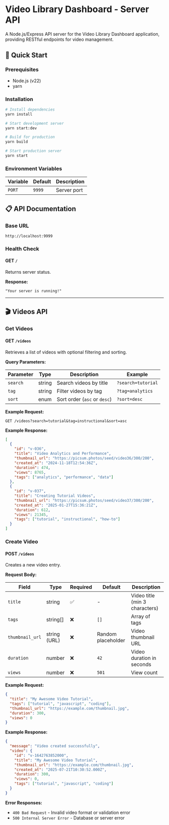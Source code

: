 # Video Library Dashboard - Server API

A Node.js/Express API server for the Video Library Dashboard application, providing RESTful endpoints for video management.

## 🚀 Quick Start

### Prerequisites

- Node.js (v22)
- yarn

### Installation

```bash
# Install dependencies
yarn install

# Start development server
yarn start:dev

# Build for production
yarn build

# Start production server
yarn start
```

### Environment Variables

| Variable | Default | Description |
|----------|---------|-------------|
| `PORT` | `9999` | Server port |

## 📋 API Documentation

### Base URL

```text
http://localhost:9999
```

### Health Check

#### GET `/`

Returns server status.

**Response:**

```text
"Your server is running!"
```

---

## 🎬 Videos API

### Get Videos

#### GET `/videos`

Retrieves a list of videos with optional filtering and sorting.

**Query Parameters:**

| Parameter | Type | Description | Example |
|-----------|------|-------------|---------|
| `search` | string | Search videos by title | `?search=tutorial` |
| `tag` | string | Filter videos by tag | `?tag=analytics` |
| `sort` | enum | Sort order (`asc` or `desc`) | `?sort=desc` |

**Example Request:**

```http
GET /videos?search=tutorial&tag=instructional&sort=asc
```

**Example Response:**

```json
[
  {
    "id": "v-036",
    "title": "Video Analytics and Performance",
    "thumbnail_url": "https://picsum.photos/seed/video36/300/200",
    "created_at": "2024-11-18T12:54:36Z",
    "duration": 474,
    "views": 8765,
    "tags": ["analytics", "performance", "data"]
  },
  {
    "id": "v-037",
    "title": "Creating Tutorial Videos",
    "thumbnail_url": "https://picsum.photos/seed/video37/300/200",
    "created_at": "2025-01-27T15:36:21Z",
    "duration": 612,
    "views": 21345,
    "tags": ["tutorial", "instructional", "how-to"]
  }
]
```

### Create Video

#### POST `/videos`

Creates a new video entry.

**Request Body:**

| Field | Type | Required | Default | Description |
|-------|------|----------|---------|-------------|
| `title` | string | ✅ | - | Video title (min 3 characters) |
| `tags` | string[] | ❌ | `[]` | Array of tags |
| `thumbnail_url` | string (URL) | ❌ | Random placeholder | Video thumbnail URL |
| `duration` | number | ❌ | `42` | Video duration in seconds |
| `views` | number | ❌ | `501` | View count |

**Example Request:**

```json
{
  "title": "My Awesome Video Tutorial",
  "tags": ["tutorial", "javascript", "coding"],
  "thumbnail_url": "https://example.com/thumbnail.jpg",
  "duration": 300,
  "views": 0
}
```

**Example Response:**

```json
{
  "message": "Video created successfully",
  "video": {
    "id": "v-1642763852000",
    "title": "My Awesome Video Tutorial",
    "thumbnail_url": "https://example.com/thumbnail.jpg",
    "created_at": "2025-07-21T10:30:52.000Z",
    "duration": 300,
    "views": 0,
    "tags": ["tutorial", "javascript", "coding"]
  }
}
```

**Error Responses:**

- `400 Bad Request` - Invalid video format or validation error
- `500 Internal Server Error` - Database or server error
